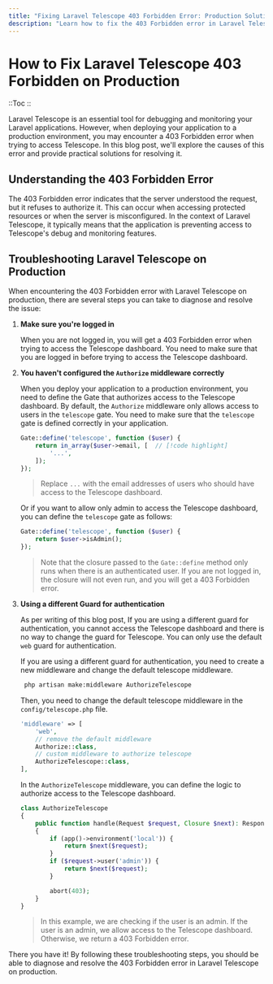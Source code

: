 ```yaml
---
title: "Fixing Laravel Telescope 403 Forbidden Error: Production Solutions"
description: "Learn how to fix the 403 Forbidden error in Laravel Telescope on production with practical tips and troubleshooting techniques."
---
```


<!-- Title:

How to Fix Laravel Telescope 403 Forbidden on Production
Introduction:

Introduce the problem briefly.
Mention the importance of Laravel Telescope for debugging.
Highlight the significance of fixing the 403 Forbidden error on production.
Header Tags:

H2: Understanding the 403 Forbidden Error
Explanation of what the error means and its implications.
H2: Causes of Laravel Telescope 403 Forbidden Error
Discuss common reasons for encountering this error.
H2: Basic Setup of Laravel Telescope
Brief overview of how Laravel Telescope is set up.
H2: Troubleshooting Laravel Telescope on Production
Tips and techniques for diagnosing and fixing the 403 Forbidden error.
H2: Utilizing Libraries for Debugging in Laravel Telescope
Discuss additional libraries and tools that complement Laravel Telescope for debugging purposes.
H2: Real-World Applications and Case Studies
Examples of how Laravel Telescope is used in real-world scenarios.
H2: Best Practices for Production Deployment with Laravel Telescope
Recommendations for optimizing production deployment and avoiding common errors.
H2: Conclusion
Summarize key points and provide final thoughts.
Conclusion:

Recap the main points discussed in the blog post.
Encourage readers to implement the solutions provided.
Invite feedback or questions from readers.
By structuring your header tags in this manner, you'll provide a clear and organized outline for both readers and search engines, improving the SEO performance of your blog post. -->

# How to Fix Laravel Telescope 403 Forbidden on Production

::Toc
::

Laravel Telescope is an essential tool for debugging and monitoring your Laravel applications. However, when deploying your application to a production environment, you may encounter a 403 Forbidden error when trying to access Telescope. In this blog post, we'll explore the causes of this error and provide practical solutions for resolving it.

## Understanding the 403 Forbidden Error

The 403 Forbidden error indicates that the server understood the request, but it refuses to authorize it. This can occur when accessing protected resources or when the server is misconfigured. In the context of Laravel Telescope, it typically means that the application is preventing access to Telescope's debug and monitoring features.

## Troubleshooting Laravel Telescope on Production

When encountering the 403 Forbidden error with Laravel Telescope on production, there are several steps you can take to diagnose and resolve the issue:

1.  **Make sure you're logged in**

    When you are not logged in, you will get a 403 Forbidden error when trying to access the Telescope dashboard.
    You need to make sure that you are logged in before trying to access the Telescope dashboard.

2.  **You haven't configured the `Authorize` middleware correctly**

    When you deploy your application to a production environment, you need to define the Gate that authorizes access to the Telescope dashboard. By default, the `Authorize` middleware only allows access to users in the `telescope` gate. You need to make sure that the `telescope` gate is defined correctly in your application.

    ```php
    Gate::define('telescope', function ($user) {
        return in_array($user->email, [  // [!code highlight]
            '...',
        ]);
    });
    ```

    > Replace `...` with the email addresses of users who should have access to the Telescope dashboard.

    Or if you want to allow only admin to access the Telescope dashboard, you can define the `telescope` gate as follows:

    ```php
    Gate::define('telescope', function ($user) {
        return $user->isAdmin();
    });
    ```

    > Note that the closure passed to the `Gate::define` method only runs when there is an authenticated user. If you are not logged in, the closure will not even run, and you will get a 403 Forbidden error.

3.  **Using a different Guard for authentication**

    As per writing of this blog post, If you are using a different guard for authentication, you cannot access the Telescope dashboard and there is no way to change the guard for Telescope. You can only use the default `web` guard for authentication.

    If you are using a different guard for authentication, you need to create a new middleware and change the default telescope middleware.

    ```bash
     php artisan make:middleware AuthorizeTelescope
    ```

    Then, you need to change the default telescope middleware in the `config/telescope.php` file.

    ```php
    'middleware' => [
        'web',
        // remove the default middleware
        Authorize::class,
        // custom middleware to authorize telescope
        AuthorizeTelescope::class,
    ],
    ```

    In the `AuthorizeTelescope` middleware, you can define the logic to authorize access to the Telescope dashboard.

    ```php
    class AuthorizeTelescope
    {
        public function handle(Request $request, Closure $next): Response
        {
            if (app()->environment('local')) {
                return $next($request);
            }
            if ($request->user('admin')) {
                return $next($request);
            }

            abort(403);
        }
    }
    ```

    > In this example, we are checking if the user is an admin. If the user is an admin, we allow access to the Telescope dashboard. Otherwise, we return a 403 Forbidden error.

There you have it! By following these troubleshooting steps, you should be able to diagnose and resolve the 403 Forbidden error in Laravel Telescope on production.
